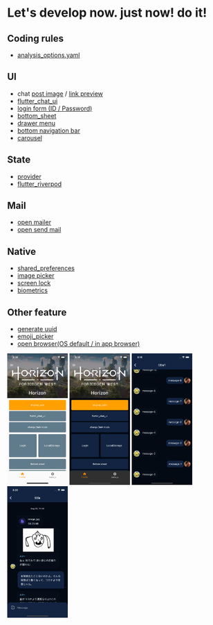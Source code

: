 # Let's develop now. just now! do it!

## Coding rules
- [analysis_options.yaml](https://github.com/flutter/samples/blob/master/analysis_options.yaml)

## UI
- chat [post image](https://pub.dev/packages/image_picker) / [link preview](https://pub.dev/packages/any_link_preview)
- [flutter_chat_ui](https://pub.dev/packages/flutter_chat_ui)
- [login form (ID / Password)](https://api.flutter.dev/flutter/material/TextField-class.html)
- [bottom_sheet](https://api.flutter.dev/flutter/material/BottomSheet-class.html)
- [drawer menu](https://api.flutter.dev/flutter/material/Drawer-class.html)
- [bottom navigation bar](https://api.flutter.dev/flutter/material/BottomNavigationBar-class.html)
- [carousel](https://pub.dev/packages/carousel_slider)

## State
- [provider](https://pub.dev/packages/provider)
- [flutter_riverpod](https://pub.dev/packages/flutter_riverpod)

## Mail
- [open mailer](https://pub.dev/packages/open_mail_app)
- [open send mail](https://pub.dev/packages/flutter_email_sender)

## Native
- [shared_preferences](https://pub.dev/packages/shared_preferences)
- [image picker](https://pub.dev/packages/image_picker)
- [screen lock](https://pub.dev/packages/flutter_screen_lock)
- [biometrics](https://pub.dev/packages/local_auth)

## Other feature
- [generate uuid](https://pub.dev/packages/uuid)
- [emoji_picker](https://pub.dev/packages/emoji_picker_flutter)
- [open browser(OS default / in app browser)](https://pub.dev/packages/url_launcher)


<p float="left">
  <img src="https://raw.githubusercontent.com/nakapon9517/flutter_example/main/assets/screenshots/light_mode.png" width="140" />
  <img src="https://raw.githubusercontent.com/nakapon9517/flutter_example/main/assets/screenshots/dark_mode.png" width="140" />
  <img src="https://raw.githubusercontent.com/nakapon9517/flutter_example/main/assets/screenshots/message.png" width="140" />
  <img src="https://raw.githubusercontent.com/nakapon9517/flutter_example/main/assets/screenshots/chat_ui.png" width="140" />
</p>
